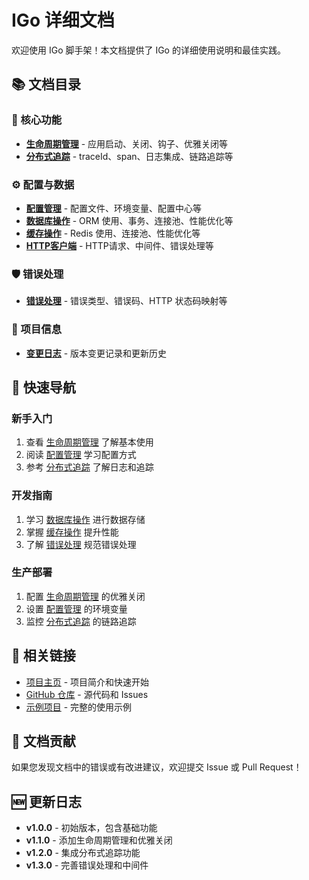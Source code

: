 # IGo 详细文档

欢迎使用 IGo 脚手架！本文档提供了 IGo 的详细使用说明和最佳实践。

## 📚 文档目录

### 🚀 核心功能
- **[生命周期管理](lifecycle.md)** - 应用启动、关闭、钩子、优雅关闭等
- **[分布式追踪](tracing.md)** - traceId、span、日志集成、链路追踪等

### ⚙️ 配置与数据
- **[配置管理](configuration.md)** - 配置文件、环境变量、配置中心等
- **[数据库操作](database.md)** - ORM 使用、事务、连接池、性能优化等
- **[缓存操作](cache.md)** - Redis 使用、连接池、性能优化等
- **[HTTP客户端](httpclient.md)** - HTTP请求、中间件、错误处理等

### 🛡️ 错误处理
- **[错误处理](error-handling.md)** - 错误类型、错误码、HTTP 状态码映射等

### 📝 项目信息
- **[变更日志](CHANGELOG.md)** - 版本变更记录和更新历史

## 🎯 快速导航

### 新手入门
1. 查看 [生命周期管理](lifecycle.md) 了解基本使用
2. 阅读 [配置管理](configuration.md) 学习配置方式
3. 参考 [分布式追踪](tracing.md) 了解日志和追踪

### 开发指南
1. 学习 [数据库操作](database.md) 进行数据存储
2. 掌握 [缓存操作](cache.md) 提升性能
3. 了解 [错误处理](error-handling.md) 规范错误处理

### 生产部署
1. 配置 [生命周期管理](lifecycle.md) 的优雅关闭
2. 设置 [配置管理](configuration.md) 的环境变量
3. 监控 [分布式追踪](tracing.md) 的链路追踪

## 🔗 相关链接

- [项目主页](../README.md) - 项目简介和快速开始
- [GitHub 仓库](https://github.com/aichy126/igo) - 源代码和 Issues
- [示例项目](../example/) - 完整的使用示例

## 📝 文档贡献

如果您发现文档中的错误或有改进建议，欢迎提交 Issue 或 Pull Request！

## 🆕 更新日志

- **v1.0.0** - 初始版本，包含基础功能
- **v1.1.0** - 添加生命周期管理和优雅关闭
- **v1.2.0** - 集成分布式追踪功能
- **v1.3.0** - 完善错误处理和中间件
